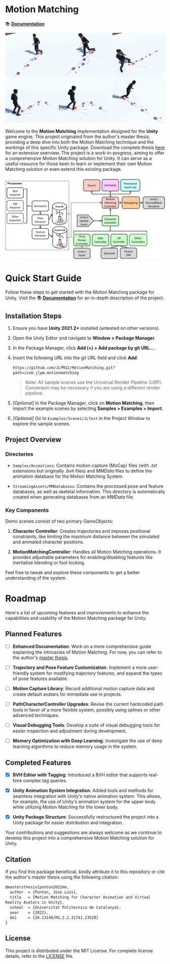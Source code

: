 # Motion Matching

📚 **[Documentation](https://jlpm22.github.io/motionmatching-docs/)**

![](.github/media/path_mm.jpg)

Welcome to the **Motion Matching** implementation designed for the **Unity** game engine. This project originated from the author's master thesis, providing a deep dive into both the Motion Matching technique and the workings of this specific Unity package. Download the complete thesis [here](https://www.researchgate.net/publication/363377742_Motion_Matching_for_Character_Animation_and_Virtual_Reality_Avatars_in_Unity) for an extensive overview. The project is a work-in-progress, aiming to offer a comprehensive Motion Matching solution for Unity. It can serve as a useful resource for those keen to learn or implement their own Motion Matching solution or even extend this existing package.

![](.github/media/architecture_diagram.PNG)

# Quick Start Guide

Follow these steps to get started with the Motion Matching package for Unity. Visit the 📚 **[Documentation](https://jlpm22.github.io/motionmatching-docs/)** for an in-depth description of the project.

## Installation Steps

1. Ensure you have **Unity 2021.2+** installed (untested on other versions).

2. Open the Unity Editor and navigate to **Window > Package Manager**.

3. In the Package Manager, click **Add (+) > Add package by git URL...**.

4. Insert the following URL into the git URL field and click **Add**:
	```
	https://github.com/JLPM22/MotionMatching.git?path=/com.jlpm.motionmatching
	```

	> Note: All sample scenes use the Universal Render Pipeline (URP). Conversion may be necessary if you are using a different render pipeline.

5. *[Optional]* In the Package Manager, click on **Motion Matching**, then import the example scenes by selecting **Samples > Examples > Import**.

6. *[Optional]* Go to ``Examples/Scenes/JLTest`` in the Project Window to explore the sample scenes.

## Project Overview

### Directories

- `Samples/Animations`: Contains motion capture (MoCap) files (with *.txt* extensions but originally *.bvh* files) and *MMData* files to define the animation database for the Motion Matching System.
  
- `StreamingAssets/MMDatabases`: Contains the processed pose and feature databases, as well as skeletal information. This directory is automatically created when generating databases from an *MMData* file.

### Key Components

Demo scenes consist of two primary GameObjects:

1. **Character Controller**: Creates trajectories and imposes positional constraints, like limiting the maximum distance between the simulated and animated character positions.

2. **MotionMatchingController**: Handles all Motion Matching operations. It provides adjustable parameters for enabling/disabling features like inertialize blending or foot locking.

Feel free to tweak and explore these components to get a better understanding of the system.

# Roadmap

Here's a list of upcoming features and improvements to enhance the capabilities and usability of the Motion Matching package for Unity:

## Planned Features

- [ ] **Enhanced Documentation**: Work on a more comprehensive guide explaining the intricacies of Motion Matching. For now, you can refer to the author's [master thesis](https://www.researchgate.net/publication/363377742_Motion_Matching_for_Character_Animation_and_Virtual_Reality_Avatars_in_Unity).

- [ ] **Trajectory and Pose Feature Customization**: Implement a more user-friendly system for modifying trajectory features, and expand the types of pose features available.

- [ ] **Motion Capture Library**: Record additional motion capture data and create default avatars for immediate use in projects.

- [ ] **PathCharacterController Upgrades**: Revise the current hardcoded path tools in favor of a more flexible system, possibly using splines or other advanced techniques.

- [ ] **Visual Debugging Tools**: Develop a suite of visual debugging tools for easier inspection and adjustment during development.

- [ ] **Memory Optimization with Deep Learning**: Investigate the use of deep learning algorithms to reduce memory usage in the system.

## Completed Features

- [x] **BVH Editor with Tagging**: Introduced a BVH editor that supports real-time complex tag queries.
  
- [x] **Unity Animation System Integration**: Added tools and methods for seamless integration with Unity's native animation system. This allows, for example, the use of Unity's animation system for the upper body while utilizing Motion Matching for the lower body.

- [x] **Unity Package Structure**: Successfully restructured the project into a Unity package for easier distribution and integration.

Your contributions and suggestions are always welcome as we continue to develop this project into a comprehensive Motion Matching solution for Unity.

## Citation

If you find this package beneficial, kindly attribute it to this repository or cite the author's master thesis using the following citation:

```plaintext
@mastersthesis{ponton2022mm,
  author  = {Ponton, Jose Luis},
  title   = {Motion Matching for Character Animation and Virtual Reality Avatars in Unity},
  school  = {Universitat Politecnica de Catalunya},
  year    = {2022},
  doi     = {10.13140/RG.2.2.31741.23528}
}
```

## License

This project is distributed under the MIT License. For complete license details, refer to the [LICENSE](https://github.com/JLPM22/MotionMatching/blob/main/LICENSE) file.